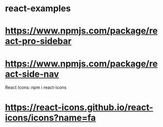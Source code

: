 # react-examples

# https://www.npmjs.com/package/react-pro-sidebar

# https://www.npmjs.com/package/react-side-nav

React Icons: npm i react-icons
# https://react-icons.github.io/react-icons/icons?name=fa